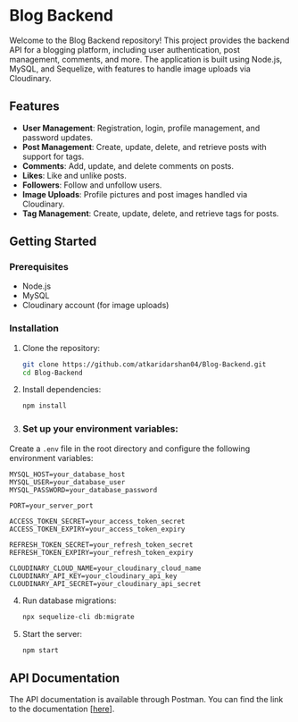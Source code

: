 # Blog Backend

Welcome to the Blog Backend repository! This project provides the backend API for a blogging platform, including user authentication, post management, comments, and more. The application is built using Node.js, MySQL, and Sequelize, with features to handle image uploads via Cloudinary.

## Features

- **User Management**: Registration, login, profile management, and password updates.
- **Post Management**: Create, update, delete, and retrieve posts with support for tags.
- **Comments**: Add, update, and delete comments on posts.
- **Likes**: Like and unlike posts.
- **Followers**: Follow and unfollow users.
- **Image Uploads**: Profile pictures and post images handled via Cloudinary.
- **Tag Management**: Create, update, delete, and retrieve tags for posts.

## Getting Started

### Prerequisites

- Node.js
- MySQL
- Cloudinary account (for image uploads)

### Installation

1. Clone the repository:

    ```bash
    git clone https://github.com/atkaridarshan04/Blog-Backend.git
    cd Blog-Backend
    ```

2. Install dependencies:

    ```bash
    npm install
    ```

3. ### Set up your environment variables:

Create a `.env` file in the root directory and configure the following environment variables:

```plaintext
MYSQL_HOST=your_database_host
MYSQL_USER=your_database_user
MYSQL_PASSWORD=your_database_password

PORT=your_server_port

ACCESS_TOKEN_SECRET=your_access_token_secret
ACCESS_TOKEN_EXPIRY=your_access_token_expiry

REFRESH_TOKEN_SECRET=your_refresh_token_secret
REFRESH_TOKEN_EXPIRY=your_refresh_token_expiry

CLOUDINARY_CLOUD_NAME=your_cloudinary_cloud_name
CLOUDINARY_API_KEY=your_cloudinary_api_key
CLOUDINARY_API_SECRET=your_cloudinary_api_secret
```

4. Run database migrations:

    ```bash
    npx sequelize-cli db:migrate
    ```

5. Start the server:

    ```bash
    npm start
    ```

## API Documentation

The API documentation is available through Postman. You can find the link to the documentation [[here](https://documenter.getpostman.com/view/38192013/2sAXqmAjzy)].
